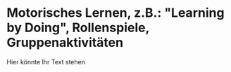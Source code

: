 # Motorisches Lernen, z.B.: "Learning by Doing", Rollenspiele, Gruppenaktivitäten

Hier könnte Ihr Text stehen